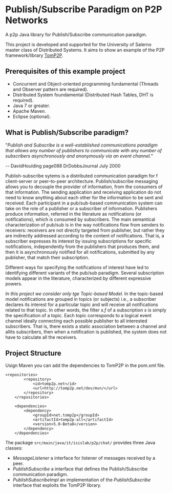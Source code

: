 # Publish/Subscribe Paradigm on P2P Networks

A p2p Java library for Publish/Subscribe communication paradigm.

This project is developed and supported for the University of Salerno master class of Distributed Systems. It aims to show an example of the P2P framework/library [TomP2P](https://tomp2p.net/).

## Prerequisites of this example project

- Concurrent and Object-oriented programming fundamental (Threads and Observer pattern are required).
- Distributed System foundamental (Distributed Hash Tables, DHT is required).
- Java 7 or greater.
- Apache Maven.
- Eclipse (optional).


## What is Publish/Subscribe paradigm?

"_Publish and Subscribe is a well-established communications paradigm that allows any number of publishers to communicate with any number of subscribers asynchronously and anonymously via an event channel._" 

-- DavidHoulding page088 DrDobbsJournal July 2000

Publish-subscribe sytems is a distributed communication paradigm for f client-server or peer-to-peer architecture. Publish/subscribe messaging allows you to decouple the provider of information, from the consumers of that information. The sending application and receiving application do not need to know anything about each other for the information to be sent and received. Each participant in a pub/sub-based communication system can take on the role of a publisher or a subscriber of information. Publishers produce information,
referred in the literature as notifications (or notifications), which is consumed by subscribers. The main semantical characterization of pub/sub is in the way notifications flow from senders to receivers: receivers are not directly targeted from publisher, but rather they are indirectly addressed according to the content of notifications. That is, a subscriber expresses its interest by issuing subscriptions for specific notifications, independently from the publishers that produces them, and then it is asynchronously notified for
all notifications, submitted by any publisher, that match their subscription.

Different ways for specifying the notifications of interest have led to identifying different variants of the pub/sub paradigm. Several subscription models appear in the literature, characterized by different expressive powers.

_*In this project we consider only tge Topic-based Model.*_ In the topic-based model notifications are grouped in topics (or subjects) i.e., a subscriber declares its interest for a particular topic and will receive all notifications related to that topic. In other words, the filter _s.f_ of a subscription _s_ is simply the specification of a topic. Each topic corresponds to a logical
event channel ideally connecting each possible publisher to all interested subscribers. That is, there exists a static association between a channel and allits subscribers, then when a notification is published, the system does not
have to calculate all the receivers. 

## Project Structure

Usign Maven you can add the dependencies to TomP2P in the pom.xml file. 

```
<repositories>
        <repository>
            <id>tomp2p.net</id>
            <url>http://tomp2p.net/dev/mvn/</url>
        </repository>
    </repositories>

    <dependencies>
        <dependency>
            <groupId>net.tomp2p</groupId>
            <artifactId>tomp2p-all</artifactId>
            <version>5.0-Beta8</version>
        </dependency>
    </dependencies>
```

The package ```src/main/java/it/isislab/p2p/chat/``` provides three Java classes: 

- _MessageListener_ a interface for listener of messages received by a peer.
- _PublishSubscribe_ a interface that defines the Publish/Subscribe communication paradigm.	
- _PublishSubscribeImpl_ an implementation of the _PublishSubscribe_ interface that exploits the TomP2P library.


